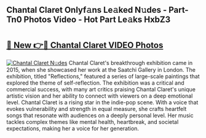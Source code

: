 ## Chantal Claret Onlyf𝚊ns Le𝚊ked N𝚞des - Part-Tn0 Photos Video - Hot Part Le𝚊ks HxbZ3

# <h2><a href="http://ab1811.deff.icu/?id=Chantal+Claret">🔗 New 👉🔴 Chantal Claret VIDEO Photos</a></h2>

[![Chantal Claret N𝚞des](https://i.imgur.com/rIISA9y.gif)](http://ab1811.deff.icu/?id=Chantal+Claret)
Chantal Claret's breakthrough exhibition came in 2015, when she showcased her work at the Saatchi Gallery in London. The exhibition, titled "Reflections," featured a series of large-scale paintings that explored the theme of self-reflection. The exhibition was a critical and commercial success, with many art critics praising Chantal Claret's unique artistic vision and her ability to connect with viewers on a deep emotional level. Chantal Claret is a rising star in the indie-pop scene. With a voice that evokes vulnerability and strength in equal measure, she crafts heartfelt songs that resonate with audiences on a deeply personal level. Her music tackles complex themes like mental health, heartbreak, and societal expectations, making her a voice for her generation.
